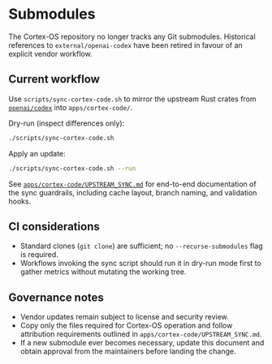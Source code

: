 # Submodules

The Cortex-OS repository no longer tracks any Git submodules. Historical references to
`external/openai-codex` have been retired in favour of an explicit vendor workflow.

## Current workflow

Use `scripts/sync-cortex-code.sh` to mirror the upstream Rust crates from
[`openai/codex`](https://github.com/openai/codex) into `apps/cortex-code/`.

Dry-run (inspect differences only):

```bash
./scripts/sync-cortex-code.sh
```

Apply an update:

```bash
./scripts/sync-cortex-code.sh --run
```

See [`apps/cortex-code/UPSTREAM_SYNC.md`](../apps/cortex-code/UPSTREAM_SYNC.md) for
end-to-end documentation of the sync guardrails, including cache layout, branch naming,
and validation hooks.

## CI considerations

- Standard clones (`git clone`) are sufficient; no `--recurse-submodules` flag is
  required.
- Workflows invoking the sync script should run it in dry-run mode first to gather
  metrics without mutating the working tree.

## Governance notes

- Vendor updates remain subject to license and security review.
- Copy only the files required for Cortex-OS operation and follow attribution
  requirements outlined in `apps/cortex-code/UPSTREAM_SYNC.md`.
- If a new submodule ever becomes necessary, update this document and obtain approval
  from the maintainers before landing the change.
